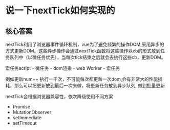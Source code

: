 # 说一下nextTick如何实现的

## 核心答案
nextTick利用了浏览器事件循环机制，vue为了避免频繁的操作DOM,采用异步的方式更新DOM。这些异步操作会通过nextTick函数将这些操作以cb的形式放到任务队列中（以微任务优先），当每次tick结束之后就会去执行这些cb，更新DOM。

宏任务script - 微任务 - dom渲染 - web Worker - 宏任务

例如更新num++ 执行一千次，不可能每次都更新一次dom,会有非常大的性能损耗，那么可以把更新放到最后一次来做，将更新任务放到异步队列, 做到批量更新


nextTick会根据浏览器兼容性，依次降级使用不同方案
+ Promise
+ MutationObserver
+ setImmediate
+ setTimeout